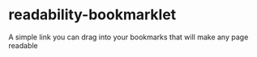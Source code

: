 # readability-bookmarklet
A simple link you can drag into your bookmarks that will make any page readable
